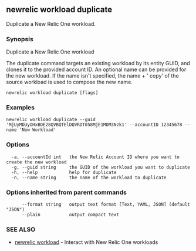 ## newrelic workload duplicate

Duplicate a New Relic One workload.

### Synopsis

Duplicate a New Relic One workload

The duplicate command targets an existing workload by its entity GUID, and clones
it to the provided account ID. An optional name can be provided for the new workload.
If the name isn't specified, the name + ' copy' of the source workload is used to
compose the new name.


```
newrelic workload duplicate [flags]
```

### Examples

```
newrelic workload duplicate --guid 'MjUyMDUyOHxBOE28QVBQTElDQVRDT058MjE1MDM3Nzk1' --accountID 12345678 --name 'New Workload'
```

### Options

```
  -a, --accountId int   the New Relic Account ID where you want to create the new workload
  -g, --guid string     the GUID of the workload you want to duplicate
  -h, --help            help for duplicate
  -n, --name string     the name of the workload to duplicate
```

### Options inherited from parent commands

```
      --format string   output text format [Text, YAML, JSON] (default "JSON")
      --plain           output compact text
```

### SEE ALSO

* [newrelic workload](newrelic_workload.md)	 - Interact with New Relic One workloads

